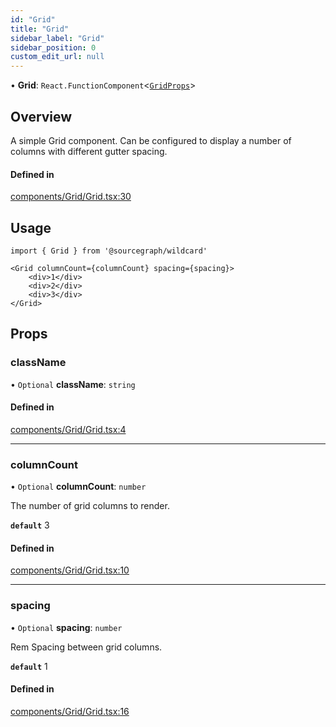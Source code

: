 ```yaml
---
id: "Grid"
title: "Grid"
sidebar_label: "Grid"
sidebar_position: 0
custom_edit_url: null
---
```


• **Grid**: `React.FunctionComponent`<[`GridProps`](../interfaces/GridProps)\>

## Overview

A simple Grid component. Can be configured to display a number of columns with different gutter spacing.

#### Defined in

[components/Grid/Grid.tsx:30](https://github.com/sourcegraph/sourcegraph/blob/49e75f130e/client/wildcard/src/components/Grid/Grid.tsx#L30)

## Usage

```tsx
import { Grid } from '@sourcegraph/wildcard'

<Grid columnCount={columnCount} spacing={spacing}>
    <div>1</div>
    <div>2</div>
    <div>3</div>
</Grid>

```

## Props

### className

• `Optional` **className**: `string`

#### Defined in

[components/Grid/Grid.tsx:4](https://github.com/sourcegraph/sourcegraph/blob/49e75f130e/client/wildcard/src/components/Grid/Grid.tsx#L4)

___

### columnCount

• `Optional` **columnCount**: `number`

The number of grid columns to render.

**`default`** 3

#### Defined in

[components/Grid/Grid.tsx:10](https://github.com/sourcegraph/sourcegraph/blob/49e75f130e/client/wildcard/src/components/Grid/Grid.tsx#L10)

___

### spacing

• `Optional` **spacing**: `number`

Rem Spacing between grid columns.

**`default`** 1

#### Defined in

[components/Grid/Grid.tsx:16](https://github.com/sourcegraph/sourcegraph/blob/49e75f130e/client/wildcard/src/components/Grid/Grid.tsx#L16)
